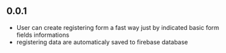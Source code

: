 ## 0.0.1

* User can create registering form a fast way just by indicated basic form fields informations
* registering data are automaticaly saved to firebase database
  
